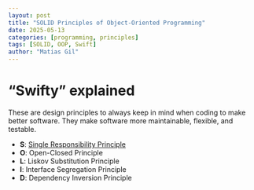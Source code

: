 ```yaml
---
layout: post
title: "SOLID Principles of Object-Oriented Programming"
date: 2025-05-13
categories: [programming, principles]
tags: [SOLID, OOP, Swift]
author: "Matias Gil"
---
```


# “Swifty” explained

These are design principles to always keep in mind when coding to make better software. They make software more maintainable, flexible, and testable.

- **S**: [Single Responsibility Principle](/2025-05-13-Single-Responsibility-Principle/)
- **O**: Open-Closed Principle
- **L**: Liskov Substitution Principle
- **I**: Interface Segregation Principle
- **D**: Dependency Inversion Principle
